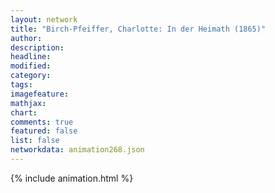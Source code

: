 ```yaml
---
layout: network
title: "Birch-Pfeiffer, Charlotte: In der Heimath (1865)"
author:
description:
headline:
modified:
category:
tags:
imagefeature: 
mathjax: 
chart: 
comments: true
featured: false
list: false
networkdata: animation268.json
---
```

{% include animation.html %}

